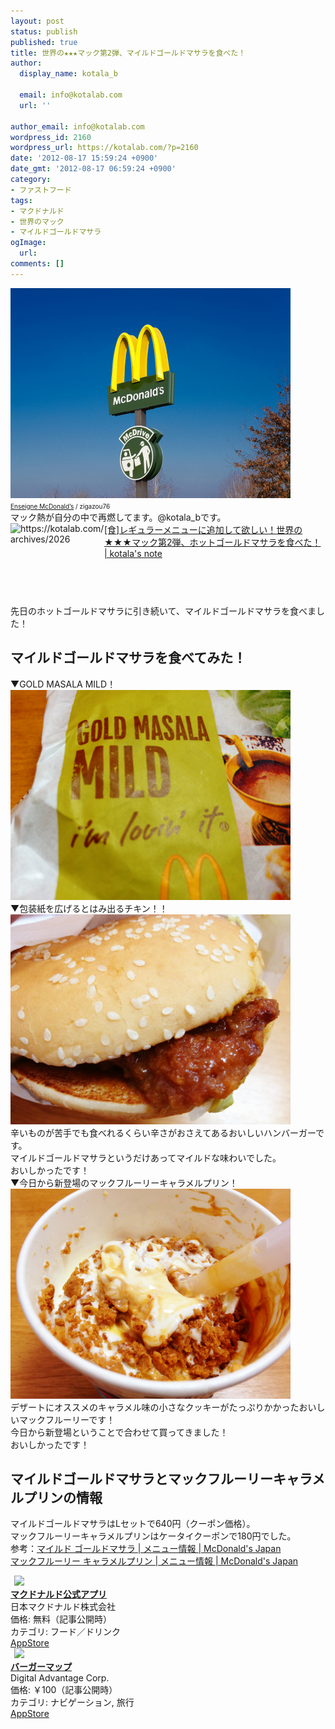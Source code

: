 ```yaml
---
layout: post
status: publish
published: true
title: 世界の★★★マック第2弾、マイルドゴールドマサラを食べた！
author:
  display_name: kotala_b

  email: info@kotalab.com
  url: ''

author_email: info@kotalab.com
wordpress_id: 2160
wordpress_url: https://kotalab.com/?p=2160
date: '2012-08-17 15:59:24 +0900'
date_gmt: '2012-08-17 06:59:24 +0900'
category:
- ファストフード
tags:
- マクドナルド
- 世界のマック
- マイルドゴールドマサラ
ogImage:
  url:
comments: []
---
```

<p><a href="/wp-content/uploads/legrand_120718_02.jpg" target="_blank"><img src="/wp-content/uploads/legrand_120718_02.jpg" alt="" title="legrand_120718_02" width="448" height="336" class="alignnone size-full wp-image-1539" /></a><br />
<span style="font-size:10px;"><a href="http://www.igosso.net/flk/6914750483.html" target="_blank">Enseigne McDonald&rsquo;s</a> / zigazou76</span><br />
マック熱が自分の中で再燃してます。@kotala_bです。<br />
<a href="/world-mac-ind2" target="_blank"><img src="https://capture.heartrails.com/150x130?https://kotalab.com/archives/2026" alt="https://kotalab.com/archives/2026" width="150" height="130" align="left" /></a><a href="/world-mac-ind2" target="_blank">[食]レギュラーメニューに追加して欲しい！世界の★★★マック第2弾、ホットゴールドマサラを食べた！ | kotala's note</a><br style="clear:both;" />先日のホットゴールドマサラに引き続いて、マイルドゴールドマサラを食べました！<br />
</p>
<!--more-->
<h2>マイルドゴールドマサラを食べてみた！</h2>
<p>▼GOLD MASALA MILD！<br />
<a href="/wp-content/uploads/mildgoldmasala_120817_01.jpg" target="_blank"><img src="/wp-content/uploads/mildgoldmasala_120817_01.jpg" alt="" title="mildgoldmasala_120817_01" width="448" height="336" class="alignnone size-full wp-image-2164" /></a><br />
▼包装紙を広げるとはみ出るチキン！！<br />
<a href="/wp-content/uploads/mildgoldmasala_120817_02.jpg" target="_blank"><img src="/wp-content/uploads/mildgoldmasala_120817_02.jpg" alt="" title="mildgoldmasala_120817_02" width="448" height="336" class="alignnone size-full wp-image-2165" /></a><br />
辛いものが苦手でも食べれるくらい辛さがおさえてあるおいしいハンバーガーです。<br />
マイルドゴールドマサラというだけあってマイルドな味わいでした。<br />
おいしかったです！<br />
▼今日から新登場のマックフルーリーキャラメルプリン！<br />
<a href="/wp-content/uploads/mildgoldmasala_120817_03.jpg" target="_blank"><img src="/wp-content/uploads/mildgoldmasala_120817_03.jpg" alt="" title="mildgoldmasala_120817_03" width="448" height="336" class="alignnone size-full wp-image-2163" /></a><br />
デザートにオススメのキャラメル味の小さなクッキーがたっぷりかかったおいしいマックフルーリーです！<br />
今日から新登場ということで合わせて買ってきました！<br />
おいしかったです！</p>
<h2>マイルドゴールドマサラとマックフルーリーキャラメルプリンの情報</h2>
<p>マイルドゴールドマサラはLセットで640円（クーポン価格）。<br />
マックフルーリーキャラメルプリンはケータイクーポンで180円でした。<br />
参考：<a href="http://www.mcdonalds.co.jp/quality/basic_information/menu_info.php?mid=9003" target="_blank">マイルド ゴールドマサラ | メニュー情報 | McDonald's Japan</a><br />
<a href="http://www.mcdonalds.co.jp/quality/basic_information/menu_info.php?mid=9097" target="_blank">マックフルーリー キャラメルプリン | メニュー情報 | McDonald's Japan</a></p>
<div class="applink">
<div class="applinkimg"><a href="https://itunes.apple.com/jp/app/makudonarudo-gong-shiapuri/id413618155?mt=8&uo=4&at=10l4yU" rel="nofollow" target="_blank"><img hspace="6" src="http://a9.phobos.apple.com/us/r30/Purple4/v4/c7/28/39/c728397c-f441-a223-8bfb-b78cdd0671c7/mzl.avtbvpez.png" width="80" /></a></div>
<div class="applinktext">
<div class="applinktitle"><strong><a href="https://itunes.apple.com/jp/app/makudonarudo-gong-shiapuri/id413618155?mt=8&uo=4&at=10l4yU" rel="nofollow" target="_blank">マクドナルド公式アプリ</a></strong></div>
<div class="applinkinfo">日本マクドナルド株式会社</div>
<div class="applinkinfo">価格: 無料（記事公開時）</div>
<div class="applinkinfo">カテゴリ: フード／ドリンク</div>
</div>
<div class="clear"></div>
<div class="appstorelink"><a href="https://itunes.apple.com/jp/app/makudonarudo-gong-shiapuri/id413618155?mt=8&uo=4&at=10l4yU" rel="nofollow" target="_blank">AppStore</a></div>
</div>
<div class="applink">
<div class="applinkimg"><a href="https://itunes.apple.com/jp/app/bagamappu/id419531778?mt=8&uo=4&at=10l4yU" rel="nofollow" target="_blank"><img hspace="6" src="http://a1884.phobos.apple.com/us/r30/Purple6/v4/d4/a4/f3/d4a4f3a8-2777-cc5d-eb71-d10ba8cc69ff/mzl.damrzorj.png" width="80" /></a></div>
<div class="applinktext">
<div class="applinktitle"><strong><a href="https://itunes.apple.com/jp/app/bagamappu/id419531778?mt=8&uo=4&at=10l4yU" rel="nofollow" target="_blank">バーガーマップ</a></strong></div>
<div class="applinkinfo">Digital Advantage Corp.</div>
<div class="applinkinfo">価格: ￥100（記事公開時）</div>
<div class="applinkinfo">カテゴリ: ナビゲーション, 旅行</div>
</div>
<div class="clear"></div>
<div class="appstorelink"><a href="https://itunes.apple.com/jp/app/bagamappu/id419531778?mt=8&uo=4&at=10l4yU" rel="nofollow" target="_blank">AppStore</a></div>
</div>
